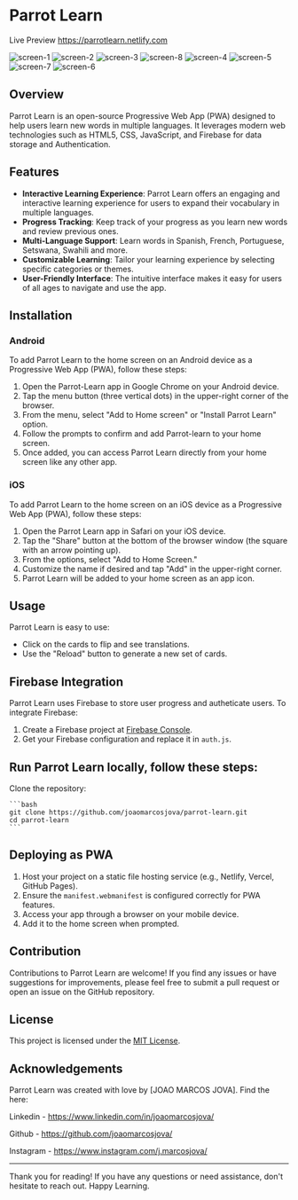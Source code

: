 # Parrot Learn 

Live Preview https://parrotlearn.netlify.com

![screen-1](https://github.com/joaomarcosjova/Parrot-learn/assets/89745621/1a9a875e-e8cd-4bca-9fb8-987db32bc7b2)
![screen-2](https://github.com/joaomarcosjova/Parrot-learn/assets/89745621/49d32d62-75e2-47b6-b7fa-e803ca3de8df)
![screen-3](https://github.com/joaomarcosjova/Parrot-learn/assets/89745621/ec482574-64ac-4c77-970c-d4a95d9bad4b)
![screen-8](https://github.com/joaomarcosjova/Parrot-learn/assets/89745621/ac8f99d1-eb31-4694-9c66-6a3c5273a5ff)
![screen-4](https://github.com/joaomarcosjova/Parrot-learn/assets/89745621/4a7fe739-e801-485d-a2c4-5c5cd289e9cb)
![screen-5](https://github.com/joaomarcosjova/Parrot-learn/assets/89745621/b9c4b02e-087e-4d96-a2e8-5e5b5bd73264)
![screen-7](https://github.com/joaomarcosjova/Parrot-learn/assets/89745621/e0db8eac-4f5b-4992-9152-6b8c380355b8)
![screen-6](https://github.com/joaomarcosjova/Parrot-learn/assets/89745621/1fb812d6-4b10-43c6-9d91-d9a9f7e8d6b7)
## Overview

Parrot Learn is an open-source Progressive Web App (PWA) designed to help users learn new words in multiple languages. It leverages modern web technologies such as HTML5, CSS, JavaScript, and Firebase for data storage and Authentication.


## Features

- **Interactive Learning Experience**: Parrot Learn offers an engaging and interactive learning experience for users to expand their vocabulary in multiple languages.
- **Progress Tracking**: Keep track of your progress as you learn new words and review previous ones.
- **Multi-Language Support**: Learn words in Spanish, French, Portuguese, Setswana, Swahili and more.
- **Customizable Learning**: Tailor your learning experience by selecting specific categories or themes.
- **User-Friendly Interface**: The intuitive interface makes it easy for users of all ages to navigate and use the app.

## Installation

### Android

To add Parrot Learn to the home screen on an Android device as a Progressive Web App (PWA), follow these steps:

1. Open the Parrot-Learn app in Google Chrome on your Android device.
2. Tap the menu button (three vertical dots) in the upper-right corner of the browser.
3. From the menu, select "Add to Home screen" or "Install Parrot Learn" option.
4. Follow the prompts to confirm and add Parrot-learn to your home screen.
5. Once added, you can access Parrot Learn directly from your home screen like any other app.

### iOS

To add Parrot Learn to the home screen on an iOS device as a Progressive Web App (PWA), follow these steps:

1. Open the Parrot Learn app in Safari on your iOS device.
2. Tap the "Share" button at the bottom of the browser window (the square with an arrow pointing up).
3. From the options, select "Add to Home Screen."
4. Customize the name if desired and tap "Add" in the upper-right corner.
5. Parrot Learn will be added to your home screen as an app icon.

## Usage

Parrot Learn is easy to use:

- Click on the cards to flip and see translations.
- Use the "Reload" button to generate a new set of cards.

## Firebase Integration

Parrot Learn uses Firebase to store user progress and autheticate users. To integrate Firebase:

1. Create a Firebase project at [Firebase Console](https://console.firebase.google.com/).
2. Get your Firebase configuration and replace it in `auth.js`.

## Run Parrot Learn locally, follow these steps:

Clone the repository:

    ```bash
    git clone https://github.com/joaomarcosjova/parrot-learn.git
    cd parrot-learn
    ```

## Deploying as PWA

1. Host your project on a static file hosting service (e.g., Netlify, Vercel, GitHub Pages).
2. Ensure the `manifest.webmanifest` is configured correctly for PWA features.
3. Access your app through a browser on your mobile device.
4. Add it to the home screen when prompted.


## Contribution

Contributions to Parrot Learn are welcome! If you find any issues or have suggestions for improvements, please feel free to submit a pull request or open an issue on the GitHub repository.

## License

This project is licensed under the [MIT License](LICENSE).

## Acknowledgements

Parrot Learn was created with love by [JOAO MARCOS JOVA].
Find the here: 

Linkedin - https://www.linkedin.com/in/joaomarcosjova/

Github - https://github.com/joaomarcosjova/

Instagram - https://www.instagram.com/j.marcosjova/

---

Thank you for reading! 
If you have any questions or need assistance, don't hesitate to reach out. Happy Learning.
